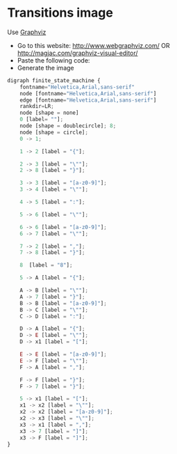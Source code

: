 # Transitions image

Use [Graphviz](http://www.graphviz.org/)

- Go to this website: http://www.webgraphviz.com/ OR http://magjac.com/graphviz-visual-editor/
- Paste the following code:
- Generate the image

```javascript
digraph finite_state_machine {
    fontname="Helvetica,Arial,sans-serif"
    node [fontname="Helvetica,Arial,sans-serif"]
    edge [fontname="Helvetica,Arial,sans-serif"]
    rankdir=LR;
    node [shape = none]
    0 [label= ""];
    node [shape = doublecircle]; 8;
    node [shape = circle];
    0 -> 1;

    1 -> 2 [label = "{"];

    2 -> 3 [label = "\""];
    2 -> 8 [label = "}"];

    3 -> 3 [label = "[a-z0-9]"];
    3 -> 4 [label = "\""];

    4 -> 5 [label = ":"];

    5 -> 6 [label = "\""];

    6 -> 6 [label = "[a-z0-9]"];
    6 -> 7 [label = "\""];

    7 -> 2 [label = ","];
    7 -> 8 [label = "}"];

    8  [label = "8"];

    5 -> A [label = "{"];

    A -> B [label = "\""];
    A -> 7 [label = "}"];
    B -> B [label = "[a-z0-9]"];
    B -> C [label = "\""];
    C -> D [label = ":"];

    D -> A [label = "{"];
    D -> E [label = "\""];
    D -> x1 [label = "["];

    E -> E [label = "[a-z0-9]"];
    E -> F [label = "\""];
    F -> A [label = ","];

    F -> F [label = "}"];
    F -> 7 [label = "}"];

    5 -> x1 [label = "["];
    x1 -> x2 [label = "\""];
    x2 -> x2 [label = "[a-z0-9]"];
    x2 -> x3 [label = "\""];
    x3 -> x1 [label = ","];
    x3 -> 7 [label = "]"];
    x3 -> F [label = "]"];
}
```
